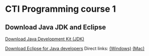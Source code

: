 # CTI Programming course 1

## Download Java JDK and Eclipse

[Download Java Development Kit (JDK)](https://www.oracle.com/sa/java/technologies/javase-jdk15-downloads.html) 


[Download Eclipse for Java developers](https://www.eclipse.org/downloads/packages/)
Direct links: 
  [(Windows)](https://www.eclipse.org/downloads/download.php?file=/technology/epp/downloads/release/2020-12/R/eclipse-java-2020-12-R-win32-x86_64.zip)
  [(Mac)](https://www.eclipse.org/downloads/download.php?file=/technology/epp/downloads/release/2020-12/R/eclipse-java-2020-12-R-macosx-cocoa-x86_64.dmg)
